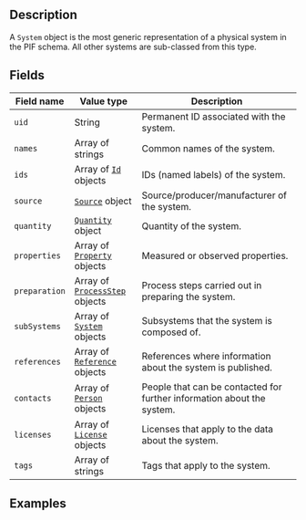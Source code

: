 ## Description

A `System` object is the most generic representation of a physical system in the PIF schema. All other systems are sub-classed from this type.

## Fields

Field name | Value type | Description
-----------|------------|------------
`uid` | String | Permanent ID associated with the system.
`names` | Array of strings | Common names of the system.
`ids` | Array of [`Id`](!schema_definition/common/Id) objects | IDs (named labels) of the system.
`source` | [`Source`](!schema_definition/common/Source) object | Source/producer/manufacturer of the system.
`quantity` | [`Quantity`](!schema_definition/common/Quantity) object | Quantity of the system.
`properties` | Array of [`Property`](!schema_definition/common/Property) objects | Measured or observed properties.
`preparation` | Array of [`ProcessStep`](!schema_definition/common/ProcessStep) objects | Process steps carried out in preparing the system.
`subSystems` | Array of [`System`](!schema_definition/system/System) objects | Subsystems that the system is composed of.
`references` | Array of [`Reference`](!schema_definition/common/Reference) objects | References where information about the system is published.
`contacts` | Array of [`Person`](!schema_definition/common/Person) objects | People that can be contacted for further information about the system.
`licenses` | Array of [`License`](!schema_definition/common/License) objects | Licenses that apply to the data about the system.
`tags` | Array of strings | Tags that apply to the system.

## Examples
